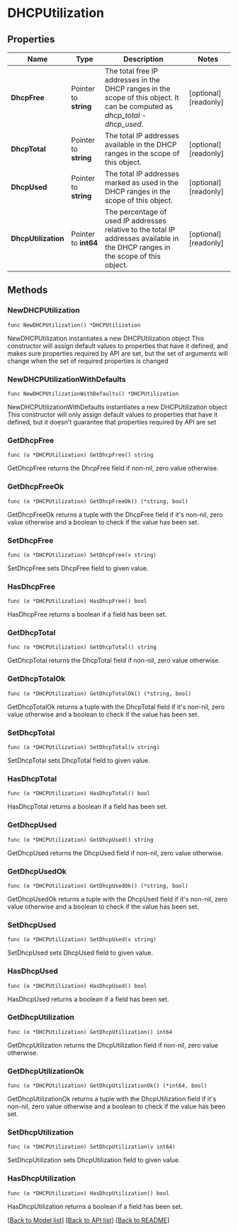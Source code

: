 # DHCPUtilization

## Properties

Name | Type | Description | Notes
------------ | ------------- | ------------- | -------------
**DhcpFree** | Pointer to **string** | The total free IP addresses in the DHCP ranges in the scope of this object. It can be computed as _dhcp_total_ - _dhcp_used_. | [optional] [readonly] 
**DhcpTotal** | Pointer to **string** | The total IP addresses available in the DHCP ranges in the scope of this object. | [optional] [readonly] 
**DhcpUsed** | Pointer to **string** | The total IP addresses marked as used in the DHCP ranges in the scope of this object. | [optional] [readonly] 
**DhcpUtilization** | Pointer to **int64** | The percentage of used IP addresses relative to the total IP addresses available in the DHCP ranges in the scope of this object. | [optional] [readonly] 

## Methods

### NewDHCPUtilization

`func NewDHCPUtilization() *DHCPUtilization`

NewDHCPUtilization instantiates a new DHCPUtilization object
This constructor will assign default values to properties that have it defined,
and makes sure properties required by API are set, but the set of arguments
will change when the set of required properties is changed

### NewDHCPUtilizationWithDefaults

`func NewDHCPUtilizationWithDefaults() *DHCPUtilization`

NewDHCPUtilizationWithDefaults instantiates a new DHCPUtilization object
This constructor will only assign default values to properties that have it defined,
but it doesn't guarantee that properties required by API are set

### GetDhcpFree

`func (o *DHCPUtilization) GetDhcpFree() string`

GetDhcpFree returns the DhcpFree field if non-nil, zero value otherwise.

### GetDhcpFreeOk

`func (o *DHCPUtilization) GetDhcpFreeOk() (*string, bool)`

GetDhcpFreeOk returns a tuple with the DhcpFree field if it's non-nil, zero value otherwise
and a boolean to check if the value has been set.

### SetDhcpFree

`func (o *DHCPUtilization) SetDhcpFree(v string)`

SetDhcpFree sets DhcpFree field to given value.

### HasDhcpFree

`func (o *DHCPUtilization) HasDhcpFree() bool`

HasDhcpFree returns a boolean if a field has been set.

### GetDhcpTotal

`func (o *DHCPUtilization) GetDhcpTotal() string`

GetDhcpTotal returns the DhcpTotal field if non-nil, zero value otherwise.

### GetDhcpTotalOk

`func (o *DHCPUtilization) GetDhcpTotalOk() (*string, bool)`

GetDhcpTotalOk returns a tuple with the DhcpTotal field if it's non-nil, zero value otherwise
and a boolean to check if the value has been set.

### SetDhcpTotal

`func (o *DHCPUtilization) SetDhcpTotal(v string)`

SetDhcpTotal sets DhcpTotal field to given value.

### HasDhcpTotal

`func (o *DHCPUtilization) HasDhcpTotal() bool`

HasDhcpTotal returns a boolean if a field has been set.

### GetDhcpUsed

`func (o *DHCPUtilization) GetDhcpUsed() string`

GetDhcpUsed returns the DhcpUsed field if non-nil, zero value otherwise.

### GetDhcpUsedOk

`func (o *DHCPUtilization) GetDhcpUsedOk() (*string, bool)`

GetDhcpUsedOk returns a tuple with the DhcpUsed field if it's non-nil, zero value otherwise
and a boolean to check if the value has been set.

### SetDhcpUsed

`func (o *DHCPUtilization) SetDhcpUsed(v string)`

SetDhcpUsed sets DhcpUsed field to given value.

### HasDhcpUsed

`func (o *DHCPUtilization) HasDhcpUsed() bool`

HasDhcpUsed returns a boolean if a field has been set.

### GetDhcpUtilization

`func (o *DHCPUtilization) GetDhcpUtilization() int64`

GetDhcpUtilization returns the DhcpUtilization field if non-nil, zero value otherwise.

### GetDhcpUtilizationOk

`func (o *DHCPUtilization) GetDhcpUtilizationOk() (*int64, bool)`

GetDhcpUtilizationOk returns a tuple with the DhcpUtilization field if it's non-nil, zero value otherwise
and a boolean to check if the value has been set.

### SetDhcpUtilization

`func (o *DHCPUtilization) SetDhcpUtilization(v int64)`

SetDhcpUtilization sets DhcpUtilization field to given value.

### HasDhcpUtilization

`func (o *DHCPUtilization) HasDhcpUtilization() bool`

HasDhcpUtilization returns a boolean if a field has been set.


[[Back to Model list]](../README.md#documentation-for-models) [[Back to API list]](../README.md#documentation-for-api-endpoints) [[Back to README]](../README.md)


